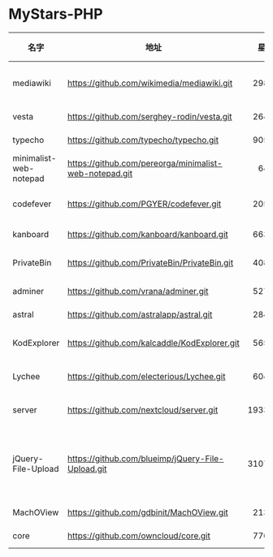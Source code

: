 # MyStars-PHP
|         名字         |                         地址                         |星数 |                                                                                                                                                                       原始描述                                                                                                                                                                       |语言|                                                                                                     主题                                                                                                     | 大小 |
|----------------------|------------------------------------------------------|----:|------------------------------------------------------------------------------------------------------------------------------------------------------------------------------------------------------------------------------------------------------------------------------------------------------------------------------------------------------|----|--------------------------------------------------------------------------------------------------------------------------------------------------------------------------------------------------------------|------|
|mediawiki             |https://github.com/wikimedia/mediawiki.git            | 2981|🌻 The collaborative editing software that runs Wikipedia. Mirror from https://gerrit.wikimedia.org/g/mediawiki/core. See https://mediawiki.org/wiki/Developer_access for contributing.                                                                                                                                                               |PHP |mediawiki,php,wiki,wikimedia,wikipedia                                                                                                                                                                        |1 MB  |
|vesta                 |https://github.com/serghey-rodin/vesta.git            | 2643|VESTA Control Panel                                                                                                                                                                                                                                                                                                                                   |PHP |                                                                                                                                                                                                              |52 KB |
|typecho               |https://github.com/typecho/typecho.git                | 9058|A PHP Blogging Platform. Simple and Powerful.                                                                                                                                                                                                                                                                                                         |PHP |blog,markdown,php,typecho                                                                                                                                                                                     |9 KB  |
|minimalist-web-notepad|https://github.com/pereorga/minimalist-web-notepad.git|  640|Minimalist Web Notepad                                                                                                                                                                                                                                                                                                                                |PHP |editor,javascript,notepad,php,web                                                                                                                                                                             |136 B |
|codefever             |https://github.com/PGYER/codefever.git                | 2050|CodeFever 是完全免费开源的 Git 代码托管服务，支持一行命令安装到自己服务器！CodeFever Community Edition (A Self-hosted Git Services)!                                                                                                                                                                                                                  |PHP |git,pgyer,self-hosted                                                                                                                                                                                         |54 KB |
|kanboard              |https://github.com/kanboard/kanboard.git              | 6633|Kanban project management software                                                                                                                                                                                                                                                                                                                    |PHP |agile,kanban,kanboard,project-management,self-hosted                                                                                                                                                          |81 KB |
|PrivateBin            |https://github.com/PrivateBin/PrivateBin.git          | 4081|A minimalist, open source online pastebin where the server has zero knowledge of pasted data. Data is encrypted/decrypted in the browser using 256 bits AES.                                                                                                                                                                                          |PHP |crypto,cryptography,encrypted,one-time,paste,pastebin,php,security,self-destroy,self-hosted,self-hosting                                                                                                      |12 KB |
|adminer               |https://github.com/vrana/adminer.git                  | 5275|Database management in a single PHP file                                                                                                                                                                                                                                                                                                              |PHP |database,mysql,php,postgresql,sqlite                                                                                                                                                                          |8 KB  |
|astral                |https://github.com/astralapp/astral.git               | 2845|Organize Your GitHub Stars With Ease                                                                                                                                                                                                                                                                                                                  |PHP |github,organize,stars,tags                                                                                                                                                                                    |31 KB |
|KodExplorer           |https://github.com/kalcaddle/KodExplorer.git          | 5654|A web based file manager,web IDE / browser based code editor                                                                                                                                                                                                                                                                                          |PHP |archive,collaboration,docx,file-browser,file-explorer,file-sharing,file-upload,filemanager,free-software,ide,markdown-editor,s3,text-editor,webdav,xlsx,zip                                                   |54 KB |
|Lychee                |https://github.com/electerious/Lychee.git             | 6045|A great looking and easy-to-use photo-management-system you can run on your server, to manage and share photos.                                                                                                                                                                                                                                       |PHP |                                                                                                                                                                                                              |5 KB  |
|server                |https://github.com/nextcloud/server.git               |19332|☁️ Nextcloud server, a safe home for all your data                                                                                                                                                                                                                                                                                                    |PHP |cloud,collaboration,decentralized,design,distributed,enterprise,federation,file-sharing,free-software,hacktoberfest,javascript,nextcloud,open-source,opensource,owncloud,php,self-hosting,sharing,usability,ux|2 MB  |
|jQuery-File-Upload    |https://github.com/blueimp/jQuery-File-Upload.git     |31075|File Upload widget with multiple file selection, drag&drop support, progress bar, validation and preview images, audio and video for jQuery. Supports cross-domain, chunked and resumable file uploads. Works with any server-side platform (Google App Engine, PHP, Python, Ruby on Rails, Java, etc.) that supports standard HTML form file uploads.|PHP |                                                                                                                                                                                                              |4 KB  |
|MachOView             |https://github.com/gdbinit/MachOView.git              | 2135|MachOView fork                                                                                                                                                                                                                                                                                                                                        |PHP |                                                                                                                                                                                                              |4 KB  |
|core                  |https://github.com/owncloud/core.git                  | 7765|:cloud: ownCloud web server core (Files, DAV, etc.)                                                                                                                                                                                                                                                                                                   |PHP |enterprise,federated,file-sharing,file-sync,javascript,owncloud,php,platform,self-hosting,sharing                                                                                                             |319 KB|
